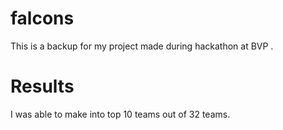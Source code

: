 # falcons
This is a backup for my project made during hackathon at BVP .

# Results
I was able to make into top 10 teams out of 32 teams.
